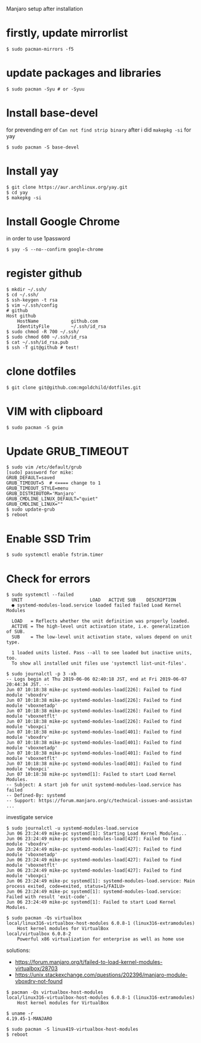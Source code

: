 Manjaro setup after installation 

# firstly, update mirrorlist

```
$ sudo pacman-mirrors -f5
```

# update packages and libraries

```
$ sudo pacman -Syu # or -Syuu
```

# Install base-devel

for prevending err of `Can not find strip binary` after i did `makepkg -si` for yay

```
$ sudo pacman -S base-devel
```

# Install yay

```
$ git clone https://aur.archlinux.org/yay.git
$ cd yay
$ makepkg -si
```

# Install Google Chrome 

in order to use 1password

```
$ yay -S --no--confirm google-chrome
```

# register github

```
$ mkdir ~/.ssh/
$ cd ~/.ssh/ 
$ ssh-keygen -t rsa
$ vim ~/.ssh/config
# github
Host github
    HostName            github.com
    IdentityFile        ~/.ssh/id_rsa
$ sudo chmod -R 700 ~/.ssh/ 
$ sudo chmod 600 ~/.ssh/id_rsa
$ cat ~/.ssh/id_rsa.pub
$ ssh -T git@github # test!
```

# clone dotfiles

```
$ git clone git@github.com:mgoldchild/dotfiles.git
```

# VIM with clipboard

```
$ sudo pacman -S gvim
```


# Update GRUB_TIMEOUT 

```
$ sudo vim /etc/default/grub
[sudo] password for mike:
GRUB_DEFAULT=saved
GRUB_TIMEOUT=5  # <==== change to 1
GRUB_TIMEOUT_STYLE=menu
GRUB_DISTRIBUTOR='Manjaro'
GRUB_CMDLINE_LINUX_DEFAULT="quiet"
GRUB_CMDLINE_LINUX=""
$ sudo update-grub
$ reboot
```
  
# Enable SSD Trim

```
$ sudo systemctl enable fstrim.timer
```

# Check for errors

```
$ sudo systemctl --failed
  UNIT                         LOAD   ACTIVE SUB    DESCRIPTION
  ● systemd-modules-load.service loaded failed failed Load Kernel Modules

  LOAD   = Reflects whether the unit definition was properly loaded.
  ACTIVE = The high-level unit activation state, i.e. generalization of SUB.
  SUB    = The low-level unit activation state, values depend on unit type.

  1 loaded units listed. Pass --all to see loaded but inactive units, too.
  To show all installed unit files use 'systemctl list-unit-files'.

$ sudo journalctl -p 3 -xb
-- Logs begin at Thu 2019-06-06 02:40:18 JST, end at Fri 2019-06-07 20:44:34 JST. --
Jun 07 10:18:38 mike-pc systemd-modules-load[226]: Failed to find module 'vboxdrv'
Jun 07 10:18:38 mike-pc systemd-modules-load[226]: Failed to find module 'vboxnetadp'
Jun 07 10:18:38 mike-pc systemd-modules-load[226]: Failed to find module 'vboxnetflt'
Jun 07 10:18:38 mike-pc systemd-modules-load[226]: Failed to find module 'vboxpci'
Jun 07 10:18:38 mike-pc systemd-modules-load[401]: Failed to find module 'vboxdrv'
Jun 07 10:18:38 mike-pc systemd-modules-load[401]: Failed to find module 'vboxnetadp'
Jun 07 10:18:38 mike-pc systemd-modules-load[401]: Failed to find module 'vboxnetflt'
Jun 07 10:18:38 mike-pc systemd-modules-load[401]: Failed to find module 'vboxpci'
Jun 07 10:18:38 mike-pc systemd[1]: Failed to start Load Kernel Modules.
-- Subject: A start job for unit systemd-modules-load.service has failed
-- Defined-By: systemd
-- Support: https://forum.manjaro.org/c/technical-issues-and-assistan
...

```

investigate service

```
$ sudo journalctl -u systemd-modules-load.service
Jun 06 23:24:49 mike-pc systemd[1]: Starting Load Kernel Modules...
Jun 06 23:24:49 mike-pc systemd-modules-load[427]: Failed to find module 'vboxdrv'
Jun 06 23:24:49 mike-pc systemd-modules-load[427]: Failed to find module 'vboxnetadp'
Jun 06 23:24:49 mike-pc systemd-modules-load[427]: Failed to find module 'vboxnetflt'
Jun 06 23:24:49 mike-pc systemd-modules-load[427]: Failed to find module 'vboxpci'
Jun 06 23:24:49 mike-pc systemd[1]: systemd-modules-load.service: Main process exited, code=exited, status=1/FAILU>
Jun 06 23:24:49 mike-pc systemd[1]: systemd-modules-load.service: Failed with result 'exit-code'.
Jun 06 23:24:49 mike-pc systemd[1]: Failed to start Load Kernel Modules.

$ sudo pacman -Qs virtualbox
local/linux316-virtualbox-host-modules 6.0.8-1 (linux316-extramodules)
    Host kernel modules for VirtualBox
local/virtualbox 6.0.8-2
    Powerful x86 virtualization for enterprise as well as home use
```

solutions:
- https://forum.manjaro.org/t/failed-to-load-kernel-modules-virtualbox/28703
- https://unix.stackexchange.com/questions/202396/manjaro-module-vboxdrv-not-found


```
$ pacman -Qs virtualbox-host-modules
local/linux316-virtualbox-host-modules 6.0.8-1 (linux316-extramodules)
    Host kernel modules for VirtualBox

$ uname -r
4.19.45-1-MANJARO

$ sudo pacman -S linux419-virtualbox-host-modules
$ reboot
```
